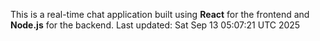 This is a real-time chat application built using **React** for the frontend and **Node.js** for the backend.
Last updated: Sat Sep 13 05:07:21 UTC 2025
